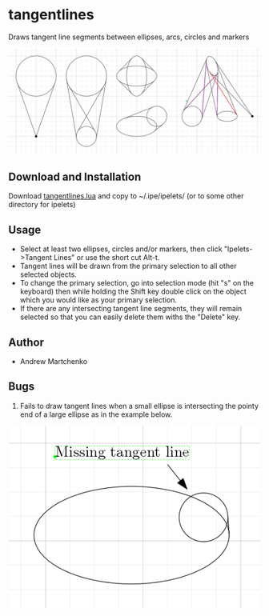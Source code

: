 # tangentlines

Draws tangent line segments between ellipses, arcs, circles and markers

![examples](example_1.png)

## Download and Installation

Download [tangentlines.lua](tangentlines.lua) and copy to ~/.ipe/ipelets/ (or to some other directory for ipelets)

## Usage

* Select at least two ellipses, circles and/or markers, then click "Ipelets->Tangent Lines" or use the short cut Alt-t.
* Tangent lines will be drawn from the primary selection to all other selected objects.
* To change the primary selection, go into selection mode (hit "s" on the keyboard) then while holding the Shift key double click on the object which you would like as your primary selection.
* If there are any intersecting tangent line segments, they will remain selected so that you can easily delete them withs the "Delete" key.

## Author

* Andrew Martchenko

## Bugs

1. Fails to draw tangent lines when a small ellipse is intersecting the pointy end of a large ellipse as in the example below.

![examples](bug_1.png)
